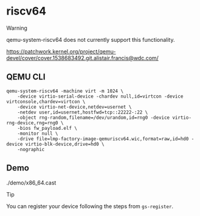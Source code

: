 # riscv64

Warning

qemu-system-riscv64 does not currently support this functionality.

<https://patchwork.kernel.org/project/qemu-devel/cover/cover.1538683492.git.alistair.francis@wdc.com/>

## QEMU CLI

    qemu-system-riscv64 -machine virt -m 1024 \
        -device virtio-serial-device -chardev null,id=virtcon -device virtconsole,chardev=virtcon \
        -device virtio-net-device,netdev=usernet \
        -netdev user,id=usernet,hostfwd=tcp::22222-:22 \
        -object rng-random,filename=/dev/urandom,id=rng0 -device virtio-rng-device,rng=rng0 \
        -bios fw_payload.elf \
        -monitor null \
        -drive file=lmp-factory-image-qemuriscv64.wic,format=raw,id=hd0 -device virtio-blk-device,drive=hd0 \
        -nographic

## Demo

./demo/x86\_64.cast

Tip

You can register your device following the steps from `gs-register`.
